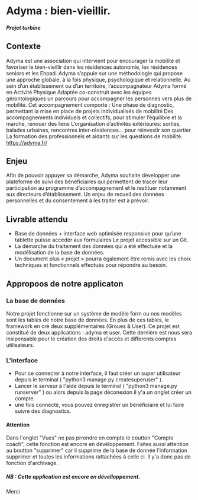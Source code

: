 # Adyma : bien-vieillir. 
##### Projet turbine
## Contexte 
Adyma est une association qui intervient pour encourager la mobilité et favoriser le bien-vieillir dans les résidences autonomie, les résidences seniors et les Ehpad. Adyma s’appuie sur une méthodologie qui propose une approche globale, à la fois physique, psychologique et relationnelle. Au sein d’un établissement ou d’un territoire, l’accompagnateur Adyma formé en Activité Physique Adaptée co-construit avec les équipes gérontologiques un parcours pour accompagner les personnes vers plus de mobilité. 
Cet accompagnement comporte : 
Une phase de diagnostic, permettant la mise en place de projets individualisés de mobilité Des accompagnements individuels et collectifs, pour stimuler l’équilibre et la marche, renouer des liens 
L’organisation d’activités extérieures: sorties, balades urbaines, rencontres inter-résidences… pour réinvestir son quartier 
La formation des professionnels et aidants sur les questions de mobilité. 
https://adyma.fr/ 
## Enjeu 
Afin de pouvoir appuyer sa démarche, Adyma souhaite développer une plateforme de suivi des bénéficiaires qui permettent de tracer leur participation au programme d’accompagnement et le restituer notamment aux directeurs d’établissement. 
Un enjeu de recueil des données personnelles et du consentement à les traiter est à prévoir.

## Livrable attendu 
- Base de données + interface web optimisée responsive pour qu’une tablette puisse accéder aux formulaires Le projet accessible sur un Git. 
- La démarche du traitement des données qui a été effectuée et la modélisation de la base de données. 
- Un document plus « projet » pourra également être remis avec les choix techniques et fonctionnels effectués pour répondre au besoin.

## Appropoos de notre applicaton

### La base de données

  Notre projet fonctionne sur un système de modèle form ou nos modèles sont les tables de notre base de données. En plus de ces tables, le framework en cré deux supplémentaires (Groues & User). 
  Ce projet est constitué de deux applications : adyma et user. Cette dernière est nous sera insipensable pour le création des droits d'accès et differents comptes utilisateurs.
  
  
### L'interface

- Pour ce connecter à notre interface, il faut créer un super utilisateur depuis le terminal (  "python3 manage.py createsuperuser" ).
- Lancer le serveur à l'aide depuis le terminal  ( "python3 manage.py runserver" ) ou alors depuis la page déconexion il y'a un onglet créer un compte.
- une fois connecté, vous pouvez enregistrer un bénéficiaire et lui faire suivre des diagnostics.


#### Attention

Dans l'onglet "Vues" ne pas prrendre en compte le coutton "Compte coach",  cette fonction est encore en dévéloppement. Faites aussi attention au boutton "supprimer" car il supprime de la base de donnée l'information supprimer et toutes les informations rattachées à celle ci. Il y'a donc pas de fonction d'archivage.

##### NB : Cette application est encore en dévelloppement.
 
Merci
